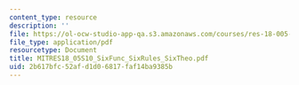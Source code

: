 ```yaml
---
content_type: resource
description: ''
file: https://ol-ocw-studio-app-qa.s3.amazonaws.com/courses/res-18-005-highlights-of-calculus-spring-2010/2b617bfc52afd1d06817faf14ba9385b_MITRES18_05S10_SixFunc_SixRules_SixTheo.pdf
file_type: application/pdf
resourcetype: Document
title: MITRES18_05S10_SixFunc_SixRules_SixTheo.pdf
uid: 2b617bfc-52af-d1d0-6817-faf14ba9385b
---
```


